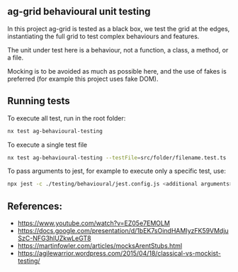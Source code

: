 ## ag-grid behavioural unit testing

In this project ag-grid is tested as a black box, we test the grid at the edges, instantiating the full grid to test complex behaviours and features.

The unit under test here is a behaviour, not a function, a class, a method, or a file.

Mocking is to be avoided as much as possible here, and the use of fakes is preferred (for example this project uses fake DOM).

## Running tests

To execute all test, run in the root folder:

```sh
nx test ag-behavioural-testing
```

To execute a single test file

```sh
nx test ag-behavioural-testing --testFile=src/folder/filename.test.ts
```

To pass arguments to jest, for example to execute only a specific test, use:

```sh
npx jest -c ./testing/behavioural/jest.config.js <additional arguments>
```

## References:

-   https://www.youtube.com/watch?v=EZ05e7EMOLM
-   https://docs.google.com/presentation/d/1bEK7sOindHAMIyzFK59VMdjuSzC-NFG3hlUZkwLeGT8
-   https://martinfowler.com/articles/mocksArentStubs.html
-   https://agilewarrior.wordpress.com/2015/04/18/classical-vs-mockist-testing/
